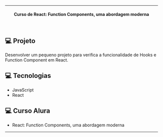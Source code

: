 
------
<h4 align="center">
  Curso de React: Function Components, uma abordagem moderna
</h4>
<br>

## 💻 Projeto
Desenvolver um pequeno projeto para verifica a funcionalidade de Hooks e Function Component em React.


## 💻 Tecnologias
- JavaScript
- React

## 💻 Curso Alura
- React: Function Components, uma abordagem moderna

-----

